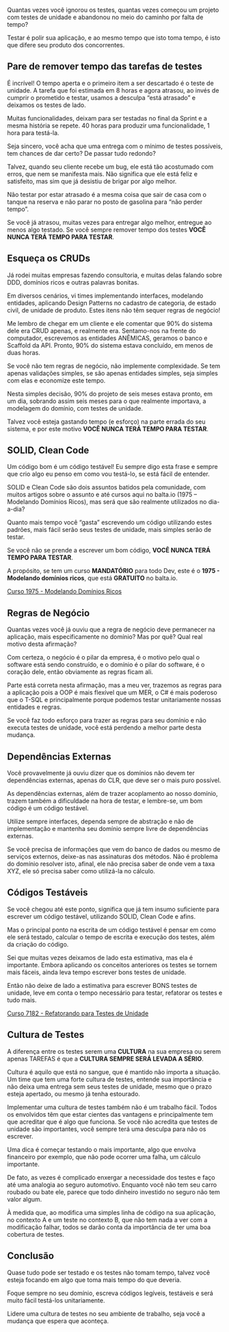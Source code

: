 Quantas vezes você ignorou os testes, quantas vezes começou um projeto com testes de unidade e abandonou no meio do caminho por falta de tempo?

Testar é polir sua aplicação, e ao mesmo tempo que isto toma tempo, é isto que difere seu produto dos concorrentes.

Pare de remover tempo das tarefas de testes
-------------------------------------------

É incrível! O tempo aperta e o primeiro item a ser descartado é o teste de unidade. A tarefa que foi estimada em 8 horas e agora atrasou, ao invés de cumprir o prometido e testar, usamos a desculpa “está atrasado” e deixamos os testes de lado.

Muitas funcionalidades, deixam para ser testadas no final da Sprint e a mesma história se repete. 40 horas para produzir uma funcionalidade, 1 hora para testá-la.

Seja sincero, você acha que uma entrega com o mínimo de testes possíveis, tem chances de dar certo? De passar tudo redondo?

Talvez, quando seu cliente recebe um bug, ele está tão acostumado com erros, que nem se manifesta mais. Não significa que ele está feliz e satisfeito, mas sim que já desistiu de brigar por algo melhor.

Não testar por estar atrasado é a mesma coisa que sair de casa com o tanque na reserva e não parar no posto de gasolina para “não perder tempo”.

Se você já atrasou, muitas vezes para entregar algo melhor, entregue ao menos algo testado. Se você sempre remover tempo dos testes **VOCÊ NUNCA TERÁ TEMPO PARA TESTAR**.

Esqueça os CRUDs
----------------

Já rodei muitas empresas fazendo consultoria, e muitas delas falando sobre DDD, domínios ricos e outras palavras bonitas.

Em diversos cenários, vi times implementando interfaces, modelando entidades, aplicando Design Patterns no cadastro de categoria, de estado civil, de unidade de produto. Estes itens não têm sequer regras de negócio!

Me lembro de chegar em um cliente e ele comentar que 90% do sistema dele era CRUD apenas, e realmente era. Sentamo-nos na frente do computador, escrevemos as entidades ANÊMICAS, geramos o banco e Scaffold da API. Pronto, 90% do sistema estava concluído, em menos de duas horas.

Se você não tem regras de negócio, não implemente complexidade. Se tem apenas validações simples, se são apenas entidades simples, seja simples com elas e economize este tempo.

Nesta simples decisão, 90% do projeto de seis meses estava pronto, em um dia, sobrando assim seis meses para o que realmente importava, a modelagem do domínio, com testes de unidade.

Talvez você esteja gastando tempo (e esforço) na parte errada do seu sistema, e por este motivo **VOCÊ NUNCA TERÁ TEMPO PARA TESTAR**.

SOLID, Clean Code
-----------------

Um código bom é um código testável! Eu sempre digo esta frase e sempre que crio algo eu penso em como vou testá-lo, se está fácil de entender.

SOLID e Clean Code são dois assuntos batidos pela comunidade, com muitos artigos sobre o assunto e até cursos aqui no balta.io (1975 – Modelando Domínios Ricos), mas será que são realmente utilizados no dia-a-dia?

Quanto mais tempo você “gasta” escrevendo um código utilizando estes padrões, mais fácil serão seus testes de unidade, mais simples serão de testar.

Se você não se prende a escrever um bom código, **VOCÊ NUNCA TERÁ TEMPO PARA TESTAR**.

A propósito, se tem um curso **MANDATÓRIO** para todo Dev, este é o **1975 - Modelando domínios ricos**, que está **GRATUITO** no balta.io.

[Curso 1975 - Modelando Domínios Ricos](https://balta.io/cursos/1975)

Regras de Negócio
-----------------

Quantas vezes você já ouviu que a regra de negócio deve permanecer na aplicação, mais especificamente no domínio? Mas por quê? Qual real motivo desta afirmação?

Com certeza, o negócio é o pilar da empresa, é o motivo pelo qual o software está sendo construído, e o domínio é o pilar do software, é o coração dele, então obviamente as regras ficam ali.

Parte está correta nesta afirmação, mas a meu ver, trazemos as regras para a aplicação pois a OOP é mais flexível que um MER, o C# é mais poderoso que o T-SQL e principalmente porque podemos testar unitariamente nossas entidades e regras.

Se você faz todo esforço para trazer as regras para seu domínio e não executa testes de unidade, você está perdendo a melhor parte desta mudança.

Dependências Externas
---------------------

Você provavelmente já ouviu dizer que os domínios não devem ter dependências externas, apenas do CLR, que deve ser o mais puro possível.

As dependências externas, além de trazer acoplamento ao nosso domínio, trazem também a dificuldade na hora de testar, e lembre-se, um bom código é um código testável.

Utilize sempre interfaces, dependa sempre de abstração e não de implementação e mantenha seu domínio sempre livre de dependências externas.

Se você precisa de informações que vem do banco de dados ou mesmo de serviços externos, deixe-as nas assinaturas dos métodos. Não é problema do domínio resolver isto, afinal, ele não precisa saber de onde vem a taxa XYZ, ele só precisa saber como utilizá-la no cálculo.

Códigos Testáveis
-----------------

Se você chegou até este ponto, significa que já tem insumo suficiente para escrever um código testável, utilizando SOLID, Clean Code e afins.

Mas o principal ponto na escrita de um código testável é pensar em como ele será testado, calcular o tempo de escrita e execução dos testes, além da criação do código.

Sei que muitas vezes deixamos de lado esta estimativa, mas ela é importante. Embora aplicando os conceitos anteriores os testes se tornem mais fáceis, ainda leva tempo escrever bons testes de unidade.

Então não deixe de lado a estimativa para escrever BONS testes de unidade, leve em conta o tempo necessário para testar, refatorar os testes e tudo mais.

[Curso 7182 - Refatorando para Testes de Unidade](https://balta.io/cursos/7182)

Cultura de Testes
-----------------

A diferença entre os testes serem uma **CULTURA** na sua empresa ou serem apenas TAREFAS é que a **CULTURA SEMPRE SERÁ LEVADA A SÉRIO**.

Cultura é aquilo que está no sangue, que é mantido não importa a situação. Um time que tem uma forte cultura de testes, entende sua importância e não deixa uma entrega sem seus testes de unidade, mesmo que o prazo esteja apertado, ou mesmo já tenha estourado.

Implementar uma cultura de testes também não é um trabalho fácil. Todos os envolvidos têm que estar cientes das vantagens e principalmente tem que acreditar que é algo que funciona. Se você não acredita que testes de unidade são importantes, você sempre terá uma desculpa para não os escrever.

Uma dica é começar testando o mais importante, algo que envolva financeiro por exemplo, que não pode ocorrer uma falha, um cálculo importante.

De fato, as vezes é complicado enxergar a necessidade dos testes e faço até uma analogia ao seguro automotivo. Enquanto você não tem seu carro roubado ou bate ele, parece que todo dinheiro investido no seguro não tem valor algum.

À medida que, ao modifica uma simples linha de código na sua aplicação, no contexto A e um teste no contexto B, que não tem nada a ver com a modificação falhar, todos se darão conta da importância de ter uma boa cobertura de testes.

Conclusão
---------

Quase tudo pode ser testado e os testes não tomam tempo, talvez você esteja focando em algo que toma mais tempo do que deveria.

Foque sempre no seu domínio, escreva códigos legíveis, testáveis e será muito fácil testá-los unitariamente.

Lidere uma cultura de testes no seu ambiente de trabalho, seja você a mudança que espera que aconteça.
